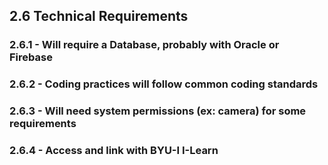 ## 2.6 Technical Requirements

### 2.6.1 - Will require a Database, probably with Oracle or Firebase
### 2.6.2 - Coding practices will follow common coding standards
### 2.6.3 - Will need system permissions (ex: camera) for some requirements
### 2.6.4 - Access and link with BYU-I I-Learn

